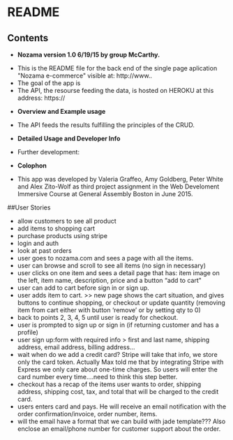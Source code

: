# README

## Contents

* **Nozama version 1.0 6/19/15 by group McCarthy.**

- This is the README file for the back end of the single page aplication "Nozama e-commerce" visible at: http://www..
- The goal of the app is
- The API, the resourse feeding the data, is hosted on HEROKU at this address: https://

* **Overview and Example usage**

- The API feeds the results fulfilling the principles of the CRUD.

* **Detailed Usage and Developer Info**

- Further development:

* **Colophon**

- This app was developed by Valeria Graffeo, Amy Goldberg, Peter White and Alex Zito-Wolf as third project assignment in the Web Develoment Immersive Course at General Assembly Boston in June 2015.


##User Stories

- allow customers to see all product
- add items to shopping cart
- purchase products using stripe
- login and auth
- look at past orders
- user goes to nozama.com and sees a page with all the items.
- user can browse and scroll to see all items (no sign in necessary)
- user clicks on one item and sees a detail page that has: item image on the left, item name, description, price and a button “add to cart"
- user can add to cart before sign in or sign up.
- user adds item to cart. >> new page shows the cart situation, and gives buttons to continue shopping, or checkout or update quantity (removing item from cart either with button ‘remove’ or by setting qty to 0)
- back to points 2, 3, 4, 5 until user is ready for checkout.
- user is prompted to sign up or sign in (if returning customer and has a profile)
- user sign up:form with required info > first and last name, shipping address, email address, billing address...
- wait when do we add a credit card? Stripe will take that info, we store only the card token. Actually Max told me that by integrating Stripe with Express we only care about one-time charges. So users will enter the card number every time….need to think this step better.
- checkout has a recap of the items user wants to order, shipping address, shipping cost, tax, and total that will be charged to the credit card.
- users enters card and pays. He will receive an email notification with the order confirmation/invoice, order number, items.
- will the email have a format that we can build with jade template??? Also enclose an email/phone number for customer support about the order.

